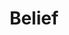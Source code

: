 ---
layout: category-archive
title: Belief
image: \assets\img\impacts\belief.png
permalink: /category/belief/
pagination: 
  enabled: true
  category: belief
  permalink: /:num/
---